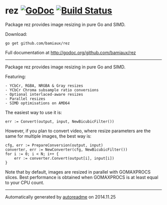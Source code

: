 # rez [![GoDoc](https://godoc.org/github.com/bamiaux/rez/web?status.png)](https://godoc.org/github.com/bamiaux/rez) [![Build Status](https://travis-ci.org/bamiaux/rez.png)](https://travis-ci.org/bamiaux/rez)
Package rez provides image resizing in pure Go and SIMD.

Download:
```shell
go get github.com/bamiaux/rez
```


Full documentation at http://godoc.org/github.com/bamiaux/rez

* * *
Package rez provides image resizing in pure Go and SIMD.

Featuring:

```
- YCbCr, RGBA, NRGBA & Gray resizes
- YCbCr Chroma subsample ratio conversions
- Optional interlaced-aware resizes
- Parallel resizes
- SIMD optimisations on AMD64
```

The easiest way to use it is:

```
err := Convert(output, input, NewBicubicFilter())
```

However, if you plan to convert video, where resize parameters are the same for
multiple images, the best way is:

```
cfg, err := PrepareConversion(output, input)
converter, err := NewConverter(cfg, NewBicubicFilter())
for i := 0; i < N; i++ {
    err := converter.Convert(output[i], input[i])
}
```

Note that by default, images are resized in parallel with GOMAXPROCS slices.
Best performance is obtained when GOMAXPROCS is at least equal to your CPU
count.



* * *
Automatically generated by [autoreadme](https://github.com/jimmyfrasche/autoreadme) on 2014.11.25
